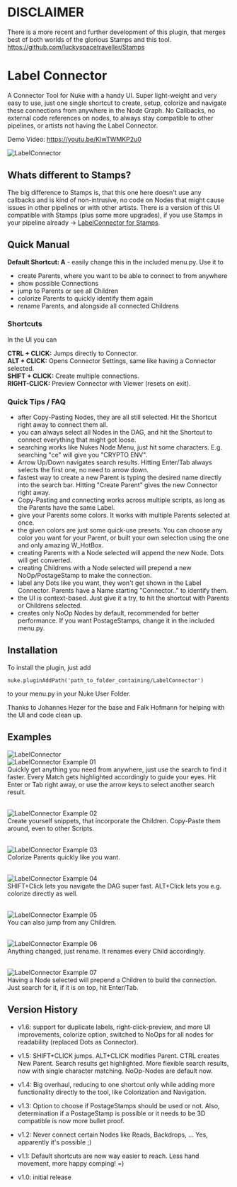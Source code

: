 # DISCLAIMER
There is a more recent and further development of this plugin, that merges best of both worlds of the glorious Stamps and this tool.
https://github.com/luckyspacetraveller/Stamps

# Label Connector
A Connector Tool for Nuke with a handy UI. Super light-weight and very easy to use, just one single shortcut to create, setup, colorize and navigate these connections from anywhere in the Node Graph. No Callbacks, no external code references on nodes, to always stay compatible to other pipelines, or artists not having the Label Connector.

Demo Video:
https://youtu.be/KIwTWMKP2u0

![LabelConnector](./.pictures/LabelConnectorMain.png)

## Whats different to Stamps?

The big difference to Stamps is, that this one here doesn't use any callbacks and is kind of non-intrusive, no code on Nodes that might cause issues in other pipelines or with other artists. There is a version of this UI compatible with Stamps (plus some more upgrades), if you use Stamps in your pipeline already -> [LabelConnector for Stamps](https://github.com/luckyspacetraveller/Stamps).


## Quick Manual


**Default Shortcut: A** - easily change this in the included menu.py. Use it to
- create Parents, where you want to be able to connect to from anywhere
- show possible Connections
- jump to Parents or see all Children
- colorize Parents to quickly identify them again
- rename Parents, and alongside all connected Childrens

### Shortcuts
In the UI you can

**CTRL + CLICK:** Jumps directly to Connector.\
**ALT + CLICK:** Opens Connector Settings, same like having a Connector selected.\
**SHIFT + CLICK:** Create multiple connections.\
**RIGHT-CLICK:** Preview Connector with Viewer (resets on exit).

### Quick Tips / FAQ
- after Copy-Pasting Nodes, they are all still selected. Hit the Shortcut right away to connect them all.
- you can always select all Nodes in the DAG, and hit the Shortcut to connect everything that might got loose.
- searching works like Nukes Node Menu, just hit some characters. E.g. searching "ce" will give you "CRYPTO ENV".
- Arrow Up/Down navigates search results. Hitting Enter/Tab always selects the first one, no need to arrow down.
- fastest way to create a new Parent is typing the desired name directly into the search bar. Hitting "Create Parent" gives the new Connector right away.
- Copy-Pasting and connecting works across multiple scripts, as long as the Parents have the same Label.
- give your Parents some colors. It works with multiple Parents selected at once.
- the given colors are just some quick-use presets. You can choose any color you want for your Parent, or built your own selection using the one and only amazing W_HotBox.
- creating Parents with a Node selected will append the new Node. Dots will get converted.
- creating Childrens with a Node selected will prepend a new NoOp/PostageStamp to make the connection.
- label any Dots like you want, they won't get shown in the Label Connector. Parents have a Name starting "Connector.." to identify them.
- the UI is context-based. Just give it a try, to hit the shortcut with Parents or Childrens selected.
- creates only NoOp Nodes by default, recommended for better performance. If you want PostageStamps, change it in the included menu.py.

## Installation
To install the plugin, just add

```
nuke.pluginAddPath('path_to_folder_containing/LabelConnector')
```
to your menu.py in your Nuke User Folder.

Thanks to Johannes Hezer for the base and Falk Hofmann for helping with the UI and code clean up.

## Examples

![LabelConnector](./.pictures/LabelConnectorMain.png)\
![LabelConnector Example 01](./.pictures/LabelConnector01.png)\
Quickly get anything you need from anywhere, just use the search to find it faster. Every Match gets highlighted accordingly to guide your eyes. Hit Enter or Tab right away, or use the arrow keys to select another search result.
<br>
<br>

![LabelConnector Example 02](./.pictures/LabelConnector02.png)\
Create yourself snippets, that incorporate the Children. Copy-Paste them around, even to other Scripts.
<br>
<br>

![LabelConnector Example 03](./.pictures/LabelConnector03.png)\
Colorize Parents quickly like you want.
<br>
<br>

![LabelConnector Example 04](./.pictures/LabelConnector04.png)\
SHIFT+Click lets you navigate the DAG super fast. ALT+Click lets you e.g. colorize directly as well.
<br>
<br>

![LabelConnector Example 05](./.pictures/LabelConnector05.png)\
You can also jump from any Children.
<br>
<br>

![LabelConnector Example 06](./.pictures/LabelConnector06.png)\
Anything changed, just rename. It renames every Child accordingly.
<br>
<br>

![LabelConnector Example 07](./.pictures/LabelConnector07.png)\
Having a Node selected will prepend a Children to build the connection. Just search for it, if it is on top, hit Enter/Tab. 

## Version History

- v1.6: support for duplicate labels, right-click-preview, and more UI improvements, colorize option, switched to NoOps for all nodes for readability (replaced Dots as Connector).

- v1.5: SHIFT+CLICK jumps. ALT+CLICK modifies Parent. CTRL creates New Parent. Search results get highlighted. More flexible search results, now with single character matching. NoOp-Nodes are default now.

- v1.4: Big overhaul, reducing to one shortcut only while adding more functionality directly to the tool, like Colorization and Navigation. 

- v1.3: Option to choose if PostageStamps should be used or not. Also, determination if a PostageStamp is possible or it needs to be 3D compatible is now more bullet proof. 

- v1.2: Never connect certain Nodes like Reads, Backdrops, ... Yes, apparently it's possible ;)

- v1.1: Default shortcuts are now way easier to reach. Less hand movement, more happy comping! =)

- v1.0: initial release
